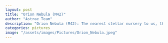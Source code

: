 ```yaml
---
layout: post
title: "Orion Nebula (M42)"
author: "Astrae Team"
description: "Orion Nebula (M42): The nearest stellar nursery to us, the Orion Nebula, is a vast cosmic cloud of gas and dust collapsing into baby stars. This nebular complex is rich in molecular gas, an ideal condition for star formation. The gas in the Running Man Nebula (top) is illuminated by the light from the star cluster within it. The nebula and its surrounding regions have been extensively studied and has led to several ground-breaking advances in our understanding of star formation in the universe. Captured from the IISc Bengaluru campus using a 600 mm lens and a DSLR camera with an exposure time of ~2 hours."
categories: pictures
image: "/assets/images/Pictures/Orion_Nebula.jpeg"
---
```

